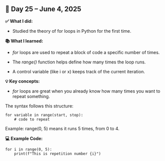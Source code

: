 ## 📅 Day 25 – June 4, 2025

**✅ What I did:**

- Studied the theory of for loops in Python for the first time.

**📚 What I learned:**

- *for* loops are used to repeat a block of code a specific number of times.

- The *range()* function helps define how many times the loop runs.

- A control variable (like i or x) keeps track of the current iteration.

**💡 Key concepts:**

- *for* loops are great when you already know how many times you want to repeat something.

The syntax follows this structure:
```
for variable in range(start, stop):
    # code to repeat
```
Example: range(0, 5) means it runs 5 times, from 0 to 4.

**💻 Example Code:**

```
for i in range(0, 5):
    print(f"This is repetition number {i}")
```
